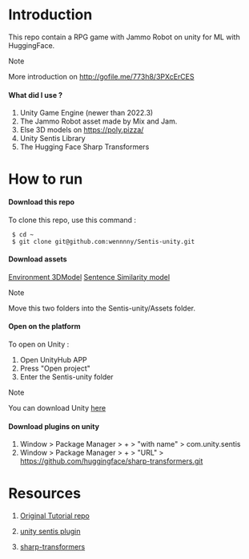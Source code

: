 # Introduction
This repo contain a RPG game with Jammo Robot on unity for ML with HuggingFace.

>[!NOTE]
>More introduction on http://gofile.me/773h8/3PXcErCES

#### What did I use ?

1. Unity Game Engine (newer than 2022.3)
2. The Jammo Robot asset made by Mix and Jam.
3. Else 3D models on https://poly.pizza/ 
4. Unity Sentis Library
5. The Hugging Face Sharp Transformers



# How to run 

#### Download this repo

To clone this repo, use this command : 

```
 $ cd ~
 $ git clone git@github.com:wennnny/Sentis-unity.git
```

#### Download assets
[Environment 3DModel](http://gofile.me/773h8/Y2wRIsbiG)
[Sentence Similarity model](http://gofile.me/773h8/5aZTBdf73)

>[!NOTE]
>Move this two folders into the Sentis-unity/Assets folder.

#### Open on the platform

To open on Unity :

1. Open UnityHub APP
2. Press "Open project"
3. Enter the Sentis-unity folder

>[!NOTE]
>You can download Unity [here](https://unity.com/cn/download)

#### Download plugins on unity
1. Window > Package Manager > + > "with name" > com.unity.sentis
2. Window > Package Manager > + > "URL" > https://github.com/huggingface/sharp-transformers.git



# Resources 

1. [Original Tutorial repo](https://thomassimonini.medium.com/building-a-smart-robot-ai-using-hugging-face-and-unity-a78724810545)

2. [unity sentis plugin](https://unity.com/cn/products/sentis)
3. [sharp-transformers](https://github.com/huggingface/sharp-transformers.git)



